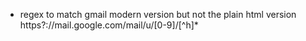 - regex to match gmail modern version but not the plain html version
  https?://mail.google.com/mail/u/[0-9]/[^h]\*
